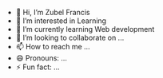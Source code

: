 - 👋 Hi, I’m Zubel Francis
- 👀 I’m interested in Learning
- 🌱 I’m currently learning Web development
- 💞️ I’m looking to collaborate on ...
- 📫 How to reach me ...
- 😄 Pronouns: ...
- ⚡ Fun fact: ...

<!---
Zubelex/Zubelex is a ✨ special ✨ repository because its `README.md` (this file) appears on your GitHub profile.
You can click the Preview link to take a look at your changes.
--->
